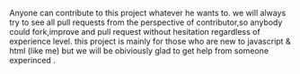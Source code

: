 Anyone can contribute to this project whatever he wants to.
 we will always try to see all pull requests from the perspective of contributor,so anybody could fork,improve and pull request without hesitation regardless of experience level.
 this project is mainly for those who are new to javascript & html (like me) but we will be obiviously glad to get help from someone experinced .
